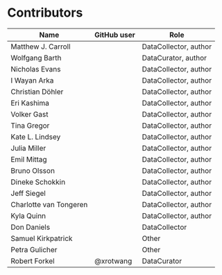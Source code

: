# Contributors

Name | GitHub user | Role
--- | --- | ---
Matthew J. Carroll || DataCollector, author
Wolfgang Barth || DataCurator, author
Nicholas Evans || DataCollector, author
I Wayan Arka || DataCollector, author
Christian Döhler || DataCollector, author
Eri Kashima || DataCollector, author
Volker Gast || DataCollector, author
Tina Gregor || DataCollector, author
Kate L. Lindsey || DataCollector, author
Julia Miller || DataCollector, author
Emil Mittag || DataCollector, author
Bruno Olsson || DataCollector, author
Dineke Schokkin || DataCollector, author
Jeff Siegel || DataCollector, author
Charlotte van Tongeren || DataCollector, author
Kyla Quinn || DataCollector, author
Don Daniels || DataCollector
Samuel Kirkpatrick || Other
Petra Gulicher || Other
Robert Forkel | @xrotwang | DataCurator
